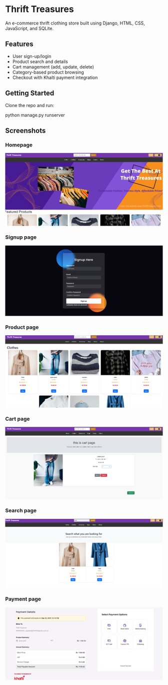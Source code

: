 # Thrift Treasures

An e-commerce thrift clothing store built using Django, HTML, CSS, JavaScript, and SQLite.

## Features
- User sign-up/login
- Product search and details
- Cart management (add, update, delete)
- Category-based product browsing
- Checkout with Khalti payment integration

## Getting Started
Clone the repo and run:

python manage.py runserver


## Screenshots

### Homepage
[![Homepage](screenshots/homepage.PNG)](screenshots/homepage.PNG)

### Signup page
[![Signup page](screenshots/signupage.PNG)](screenshots/signupage.PNG)

### Product page
[![Product page](screenshots/productpage.PNG)](screenshots/productpage.PNG)

### Cart page
[![Cart page](screenshots/Cartpage.PNG)](screenshots/Cartpage.PNG)

### Search page
[![Search page](screenshots/searchpage.png)](screenshots/searchpage.png)

### Payment page
[![Payment page](screenshots/paymentpage.PNG)](screenshots/paymentpage.PNG)
